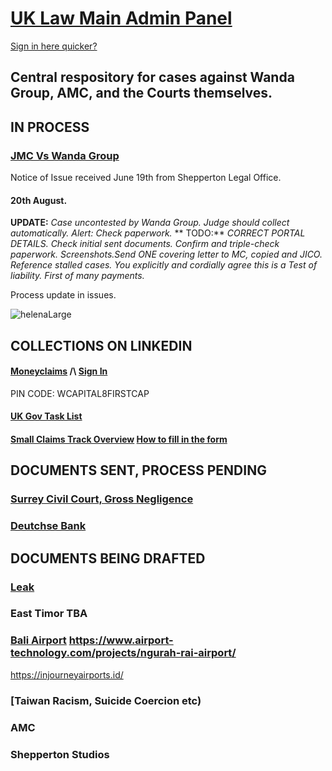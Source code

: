 # [UK Law Main Admin Panel](https://www.moneyclaim.gov.uk/web/mcol/welcome) 
[Sign in here quicker?](https://www.access.service.gov.uk/login/signin/creds)

## Central respository for cases against Wanda Group, AMC, and the Courts themselves.

## IN PROCESS

### [JMC Vs Wanda Group](https://github.com/Morningstar88/AMCandWandaGroupTrumanShowMisconduct)

Notice of Issue received June 19th from Shepperton Legal Office.

#### 20th August. 
**UPDATE:** *Case uncontested by Wanda Group. Judge should collect automatically. Alert: Check paperwork.* 
**  TODO:** *CORRECT PORTAL DETAILS. Check initial sent documents. Confirm and triple-check paperwork. Screenshots.Send ONE covering letter to MC, copied and JICO. Reference stalled cases. You explicitly and cordially agree this is a Test of liability. First of many payments.*                                                                                        

Process update in issues.

![helenaLarge](https://github.com/user-attachments/assets/2387aa81-90a8-4f54-a07c-252c98c2c329)

## COLLECTIONS ON LINKEDIN

#### [Moneyclaims](https://www.moneyclaim.gov.uk/web/mcol/welcome) /\ [Sign In](https://www.access.service.gov.uk/login/signin/creds)

PIN CODE: WCAPITAL8FIRSTCAP

#### [UK Gov Task List](https://www1.moneyclaims.service.gov.uk/claim/task-list)

#### [Small Claims Track Overview](https://youtu.be/kdmzo-HdVIg) [How to fill in the form](https://youtu.be/kdmzo-HdVIg?t=296)

## DOCUMENTS SENT, PROCESS PENDING

### [Surrey Civil Court, Gross Negligence](https://github.com/Morningstar88/MoneyclaimUKJudicialReview)

### [Deutchse Bank](https://github.com/Morningstar88/DeutscheBankSuicideCoercion)

## DOCUMENTS BEING DRAFTED

### [Leak](https://github.com/Morningstar88/ComedianTheifPhnomBasset)

### East Timor TBA

### [Bali Airport](https://github.com/Morningstar88/Bali2) https://www.airport-technology.com/projects/ngurah-rai-airport/

https://injourneyairports.id/

### [Taiwan Racism, Suicide Coercion etc)

### AMC 

### Shepperton Studios
